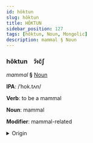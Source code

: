 ```yaml
---
id: hôktun
slug: hôktun
title: HÔKTUN
sidebar_position: 127
tags: [hôktun, Noun, Mongolic]
description: mammal § Noun
---
```


### hôktun&emsp;<span kind="abugida">ɂ̑ıc̃ʃ</span>

*mammal* **§** [Noun](../../tags/Noun)

**IPA**: /ˈhok.tʌn/

**Verb**: to be a mammal

**Noun**: mammal

**Modifier**: mammal-related

<details>
    <summary>Origin</summary>
    Mongolian хөхтөн xöxtön [xoxtəŋ]<br/>
    <em>Mongolic Language Family</em>
</details>
